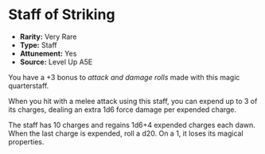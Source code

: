 
# Staff of Striking

* **Rarity:** Very Rare
* **Type:** Staff
* **Attunement:** Yes
* **Source:** Level Up A5E


You have a +3 bonus to _attack and damage rolls_  made with this magic quarterstaff.

When you hit with a melee attack using this staff, you can expend up to 3 of its charges, dealing an extra 1d6 force damage per expended charge.

The staff has 10 charges and regains 1d6+4 expended charges each dawn. When the last charge is expended, roll a d20\. On a 1, it loses its magical properties.
